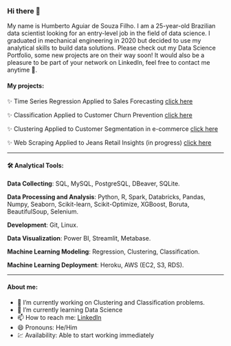 ### Hi there 👋

<!--
**humberto-aguiar/humberto-aguiar** is a ✨ _special_ ✨ repository because its `README.md` (this file) appears on your GitHub profile.

Here are some ideas to get you started:

- 🔭 I’m currently working on Clustering and Classification problems.
- 🌱 I’m currently learning Data Science
- 📫 How to reach me: [LinkedIn](https://www.linkedin.com/in/humberto-aguiar-840108179/)
- 😄 Pronouns: He/Him
-->

My name is Humberto Aguiar de Souza Filho. I am a 25-year-old Brazilian data scientist looking for an entry-level job in the field of data science. I graduated in mechanical engineering in 2020 but decided to use my analytical skills to build data solutions. Please check out my Data Science Portfolio, some new projects are on their way soon! It would also be a pleasure to be part of your network on LinkedIn, feel free to contact me anytime 🙂.

#### My projects:

✨ Time Series Regression Applied to Sales Forecasting [click here](https://github.com/humberto-aguiar/Rossmann-Sales-Forecast)

✨ Classification Applied to Customer Churn Prevention [click here](https://github.com/humberto-aguiar/churn_prediction)

✨ Clustering Applied to Customer Segmentation in e-commerce [click here](https://github.com/humberto-aguiar/Insiders-Loyalty-Program)

✨ Web Scraping Applied to Jeans Retail Insights (in progress) [click here](https://github.com/humberto-aguiar/Web-Scraping-Jeans)

-----

#### 🛠️ Analytical Tools: 

**Data Collecting**: SQL, MySQL, PostgreSQL, DBeaver, SQLite.

**Data Processing and Analysis**: Python, R, Spark, Databricks, Pandas, Numpy, Seaborn, Scikit-learn, Scikit-Optimize, XGBoost, Boruta, BeautifulSoup, Selenium.

**Development**: Git, Linux.

**Data Visualization**: Power BI, Streamlit, Metabase.

**Machine Learning Modeling**: Regression, Clustering, Classification.

**Machine Learning Deployment**: Heroku, AWS (EC2, S3, RDS).

------
#### About me:
- 🔭 I’m currently working on Clustering and Classification problems.
- 🌱 I’m currently learning Data Science
- 📫 How to reach me: [LinkedIn](https://www.linkedin.com/in/humberto-aguiar-840108179/)
- 😄 Pronouns: He/Him
- 💹 Availability: Able to start working immediately
